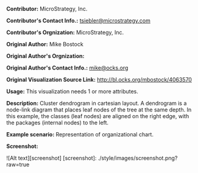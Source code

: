 **Contributor:** MicroStrategy, Inc.

**Contributor's Contact Info.:** <tsiebler@microstrategy.com>

**Contributor's Orgnization:** MicroStrategy, Inc.

**Original Author:** Mike Bostock

**Original Author's Orgnization:** 

**Original Author's Contact Info.:** mike@ocks.org

**Original Visualization Source Link:** http://bl.ocks.org/mbostock/4063570

**Usage:** This visualization needs 1 or more attributes.

**Description:** Cluster dendrogram in cartesian layout. A dendrogram is a node-link diagram that places leaf nodes of the tree at the same depth. In this example, the classes (leaf nodes) are aligned on the right edge, with the packages (internal nodes) to the left. 

**Example scenario:** Representation of organizational chart.

**Screenshot:**

![Alt text][screenshot]
[screenshot]: ./style/images/screenshot.png?raw=true
